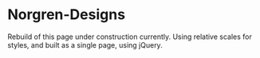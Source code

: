 Norgren-Designs
===============

Rebuild of this page under construction currently. Using relative scales for styles, and built as a single page, using jQuery.

